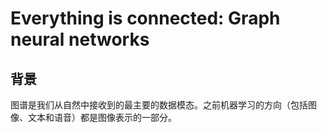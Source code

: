# Everything is connected: Graph neural networks

## 背景

图谱是我们从自然中接收到的最主要的数据模态。之前机器学习的方向（包括图像、文本和语音）都是图像表示的一部分。
